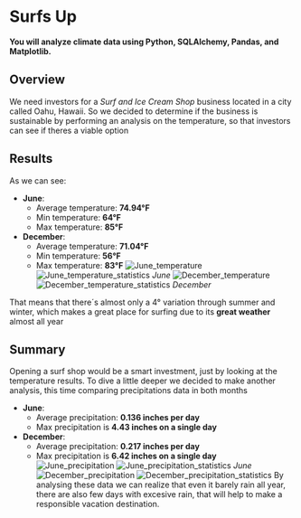 # Surfs Up

**You will analyze climate data using Python, SQLAlchemy, Pandas, and Matplotlib.**
## Overview
We need investors for a *Surf and Ice Cream Shop* business located in a city called Oahu, Hawaii. So we decided to determine if the business is sustainable by performing an analysis on the temperature, so that investors can see if theres a viable option
## Results
As we can see:
- **June**:
    - Average temperature: **74.94°F**
    - Min temperature: **64°F**
    - Max temperature: **85°F**
- **December**:
    - Average temperature: **71.04°F**
    - Min temperature: **56°F**
    - Max temperature: **83°F**
![June_temperature](https://github.com/davescudero/Surfs_up/blob/main/Challenge/Resources/June_temperature.png)
![June_temperature_statistics](https://github.com/davescudero/Surfs_up/blob/main/Challenge/Resources/June_precipitation_statistics.png)
*June*
![December_temperature](https://github.com/davescudero/Surfs_up/blob/main/Challenge/Resources/December_temperature.png)
![December_temperature_statistics](https://github.com/davescudero/Surfs_up/blob/main/Challenge/Resources/December_temperature_statistics.png)
*December*

That means that there´s almost only a 4° variation through summer and winter, which makes a great place for surfing due to its **great weather** almost all year

## Summary

Opening a surf shop would be a smart investment, just by looking at the temperature results. To dive a little deeper we decided to make another analysis, this time comparing precipitations data in both months
 - **June**:
    - Average precipitation: **0.136 inches per day**
    - Max precipitation is **4.43 inches on a single day**
- **December**:
    - Average precipitation: **0.217 inches per day**
    - Max precipitation is **6.42 inches on a single day**
![June_precipitation](https://github.com/davescudero/Surfs_up/blob/main/Challenge/Resources/June_precipitation.png)
![June_precipitation_statistics](https://github.com/davescudero/Surfs_up/blob/main/Challenge/Resources/June_precipitation_statistics.png)
*June*
![December_precipitation](https://github.com/davescudero/Surfs_up/blob/main/Challenge/Resources/December_precipitation.png)
![December_precipitation_statistics](https://github.com/davescudero/Surfs_up/blob/main/Challenge/Resources/December_precipitation_statistics.png)
By analysing these data we can realize that even it barely rain all year, there are also few days with excesive rain, that will help to make a responsible vacation destination.
